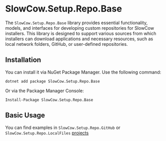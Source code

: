 # SlowCow.Setup.Repo.Base

The `SlowCow.Setup.Repo.Base` library provides essential functionality, models, and interfaces for developing custom repositories for SlowCow installers. This library is designed to support various sources from which installers can download applications and necessary resources, such as local network folders, GitHub, or user-defined repositories.

## Installation

You can install it via NuGet Package Manager. Use the following command:

```shell
dotnet add package SlowCow.Setup.Repo.Base
```

Or via the Package Manager Console:

```shell
Install-Package SlowCow.Setup.Repo.Base
```

## Basic Usage

You can find examples in `SlowCow.Setup.Repo.GitHub` or `SlowCow.Setup.Repo.LocalFiles` [projects](https://github.com/SlowCow-Project/SlowCow/tree/main/src/Repos)

